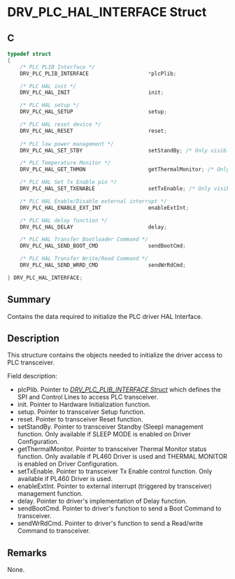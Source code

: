 # DRV_PLC_HAL_INTERFACE Struct

## C

```c
typedef struct
{
    /* PLC PLIB Interface */
    DRV_PLC_PLIB_INTERFACE                   *plcPlib;

    /* PLC HAL init */
    DRV_PLC_HAL_INIT                         init;

    /* PLC HAL setup */
    DRV_PLC_HAL_SETUP                        setup;

    /* PLC HAL reset device */
    DRV_PLC_HAL_RESET                        reset;
     
    /* PLC low power management */
    DRV_PLC_HAL_SET_STBY                     setStandBy; /* Only visible if SLEEP MODE is enabled on Driver Configuration */

    /* PLC Temperature Monitor */
    DRV_PLC_HAL_GET_THMON                    getThermalMonitor; /* Only visible if PL460 Driver is used and THERMAL MONITOR is enabled on Driver Configuration */

    /* PLC HAL Set Tx Enable pin */
    DRV_PLC_HAL_SET_TXENABLE                 setTxEnable; /* Only visible if PL460 Driver is used */

    /* PLC HAL Enable/Disable external interrupt */
    DRV_PLC_HAL_ENABLE_EXT_INT               enableExtInt;

    /* PLC HAL delay function */
    DRV_PLC_HAL_DELAY                        delay;

    /* PLC HAL Transfer Bootloader Command */
    DRV_PLC_HAL_SEND_BOOT_CMD                sendBootCmd;

    /* PLC HAL Transfer Write/Read Command */
    DRV_PLC_HAL_SEND_WRRD_CMD                sendWrRdCmd;

} DRV_PLC_HAL_INTERFACE;
```

## Summary

Contains the data required to initialize the PLC driver HAL Interface.

## Description

This structure contains the objects needed to initialize the driver access to PLC transceiver.

Field description:
- plcPlib. Pointer to [*DRV_PLC_PLIB_INTERFACE Struct*](GUID-50946BC4-586A-4660-A918-D3CED116127A.html) which defines the SPI and Control Lines to access PLC transceiver.
- init. Pointer to Hardware Initialization function.
- setup. Pointer to transceiver Setup function.
- reset. Pointer to transceiver Reset function.
- setStandBy. Pointer to transceiver Standby (Sleep) management function. Only available if SLEEP MODE is enabled on Driver Configuration.
- getThermalMonitor. Pointer to transceiver Thermal Monitor status function. Only available if PL460 Driver is used and THERMAL MONITOR is enabled on Driver Configuration.
- setTxEnable. Pointer to transceiver Tx Enable control function. Only available if PL460 Driver is used.
- enableExtInt. Pointer to external interrupt (triggered by transceiver) management function.
- delay. Pointer to driver's implementation of Delay function.
- sendBootCmd. Pointer to driver's function to send a Boot Command to transceiver.
- sendWrRdCmd. Pointer to driver's function to send a Read/write Command to transceiver.

## Remarks

None.

